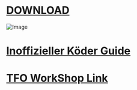 # [**DOWNLOAD**](https://github.com/nettraxx/tfo/archive/master.zip)

![Image](https://github.com/nettraxx/tfo/blob/master/howto.jpg)

# [**Inoffizieller Köder Guide**](https://sites.google.com/view/tfo-unofficial-bait-guide)

# [**TFO WorkShop Link**](https://steamcommunity.com/sharedfiles/filedetails/?id=2184562261)
